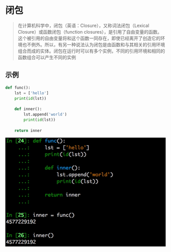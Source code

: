 # 闭包

> 在计算机科学中，闭包（英语：Closure），又称词法闭包（Lexical Closure）或函数闭包（function closures），是引用了自由变量的函数。这个被引用的自由变量将和这个函数一同存在，即使已经离开了创造它的环境也不例外。所以，有另一种说法认为闭包是由函数和与其相关的引用环境组合而成的实体。闭包在运行时可以有多个实例，不同的引用环境和相同的函数组合可以产生不同的实例


## 示例

```python
def func():
    lst = ['hello']
    print(id(lst))

    def inner():
        lst.append('world')
        print(id(lst))

    return inner
```

![](./_image/2017-05-09-11-36-53.jpg)

